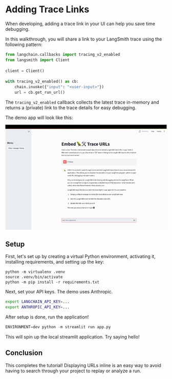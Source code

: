 # Adding Trace Links

When developing, adding a trace link in your UI can help you save time debugging.

In this walkthrough, you will share a link to your LangSmith trace using the following pattern:

```python
from langchain.callbacks import tracing_v2_enabled
from langsmith import Client

client = Client()

with tracing_v2_enabled() as cb:
    chain.invoke({"input": "<user-input>"})
    url = cb.get_run_url()
```

The `tracing_v2_enabled` callback collects the latest trace in-memory and returns a (private) link to the trace details for easy debugging.

The demo app will look like this:

![streamlit-app](./img/embed-trace-app.gif)

## Setup

First, let's set up by creating a virtual Python environment, activating it, installing requirements, and setting up the key:

```
python -m virtualenv .venv
source .venv/bin/activate
python -m pip install -r requirements.txt 
```

Next, set your API keys. The demo uses Anthropic.
```bash
export LANGCHAIN_API_KEY=...
export ANTHROPIC_API_KEY=...
```

After setup is done, run the application!

```python
ENVIRONMENT=dev python -m streamlit run app.py
```

This will spin up the local streamlit application. Try saying hello!


## Conclusion

This completes the tutorial! Displaying URLs inline is an easy way to avoid having to search through your project to replay or analyze a run. 
